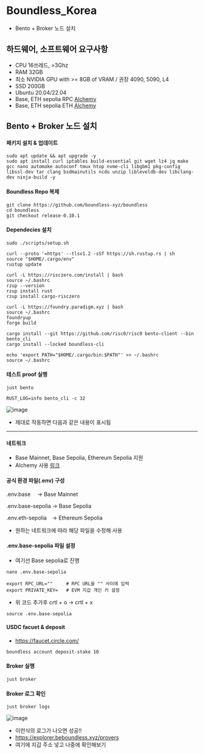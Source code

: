 # Boundless_Korea
- Bento + Broker 노드 설치

## 하드웨어, 소프트웨어 요구사항
- CPU 16쓰레드, >3Ghz
- RAM 32GB
- 최소 NVIDIA GPU with >= 8GB of VRAM / 권장 4090, 5090, L4
- SSD 200GB
- Ubuntu 20.04/22.04
- Base, ETH sepolia RPC [Alchemy](https://www.alchemy.com/)
- Base, ETH sepolia ETH [Alchemy](https://www.alchemy.com/faucets/base-sepolia)

## Bento + Broker 노드 설치

#### 패키지 설치 & 업데이트
```
sudo apt update && apt upgrade -y
sudo apt install curl iptables build-essential git wget lz4 jq make gcc nano automake autoconf tmux htop nvme-cli libgbm1 pkg-config libssl-dev tar clang bsdmainutils ncdu unzip libleveldb-dev libclang-dev ninja-build -y
```

#### Boundless Repo 복제
```
git clone https://github.com/boundless-xyz/boundless
cd boundless
git checkout release-0.10.1
```

#### Dependecies 설치
```
sudo ./scripts/setup.sh
```
```
curl --proto '=https' --tlsv1.2 -sSf https://sh.rustup.rs | sh  
source "$HOME/.cargo/env"  
rustup update  
```
```
curl -L https://risczero.com/install | bash  
source ~/.bashrc  
rzup --version  
rzup install rust  
rzup install cargo-risczero  
```
```
curl -L https://foundry.paradigm.xyz | bash
source ~/.bashrc
foundryup
forge build
```
```
cargo install --git https://github.com/risc0/risc0 bento-client --bin bento_cli  
cargo install --locked boundless-cli  
```
```
echo 'export PATH="$HOME/.cargo/bin:$PATH"' >> ~/.bashrc  
source ~/.bashrc  
```
#### 테스트 proof 실행
```
just bento
```
```
RUST_LOG=info bento_cli -c 32
```
![image](https://github.com/user-attachments/assets/6d369ca8-530f-4b63-a9d3-77a0725812dc)
- 제대로 작동하면 다음과 같은 내용이 표시됨

----------------------------------------------------------------------------------------


#### 네트워크 
- Base Mainnet, Base Sepolia, Ethereum Sepolia 지원
- Alchemy	사용 [링크](https://www.alchemy.com/)

#### 공식 환경 파일(.env) 구성
.env.base  → Base Mainnet

.env.base-sepolia → Base Sepolia

.env.eth-sepolia → Ethereum Sepolia

- 원하는 네트워크에 따라 해당 파일을 수정해 사용

#### .env.base-sepolia 파일 설정
- 여기선 Base sepolia로 진행
```
nano .env.base-sepolia
```
```
export RPC_URL=""     # RPC URL을 "" 사이에 입력
export PRIVATE_KEY=   # EVM 지갑 개인 키 설정
```
- 위 코드 추가후 crtl + o -> crtl + x
```
source .env.base-sepolia
```
#### USDC facuet & deposit
- https://faucet.circle.com/
```
boundless account deposit-stake 10
```
#### Broker 실행
```
just broker
```
#### Broker 로그 확인
```
just broker logs
```
![image](https://github.com/user-attachments/assets/18e73816-19ff-4860-8c84-e08589c6decb)
- 이런식의 로그가 나오면 성공!!
- https://explorer.beboundless.xyz/provers
- 여기에 지갑 주소 넣고 나중에 확인해보기




